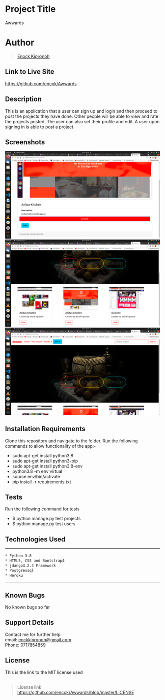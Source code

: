 
# Project Title
Awwards

# Author
> [Enock Kipronoh](https://github.com/encok "encok")


## Link to Live Site 
https://github.com/encok/Awwards


## Description
This is an application that a user can sign up and login and then proceed to post the projects they have done. Other people will be able to view and rate the projects posted. The user can also set their profile and edit. A user upon signing in is able to post a project.

## Screenshots
<img src="home/static/home/images/1.png"><br/>
<img src="home/static/home/images/2.png">
<img src="home/static/home/images/3.png">

 
## Installation Requirements
Clone this repository and navigate to the folder.
Run the following commands to allow functionality of the app:-

* sudo apt-get install python3.8
* sudo apt-get install python3-pip
* sudo apt-get install python3.8-env
* python3.8 -m env virtual
* source env/bin/activate
* pip install -r requirements.txt
## Tests
Run the following command for tests<br>
* $ python manage.py test projects
* $ python manage.py test users

## Technologies Used
---
```
* Python 3.8
* HTML5, CSS and Bootstrap4
* jdango3.2.4 Framework
* Postgressql
* Heroku
```
---
## Known Bugs
No known bugs so far

## Support Details
Contact me for further help<br/> 
email: enckkipronoh@gmail.com<br/>
Phone: 0717854859
## License
This is the link to the MIT license used<br/><br/>
> License link<br/>
https://github.com/encok/Awwards/blob/master/LICENSE


